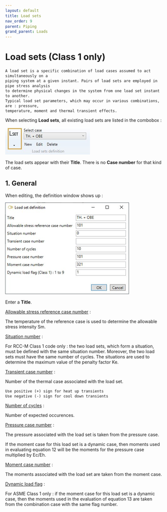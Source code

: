 ```yaml
---
layout: default
title: Load sets
nav_order: 9
parent: Piping
grand_parent: Loads
---
```


# Load sets (Class 1 only)

    A load set is a specific combination of load cases assumed to act simultaneously on a
    piping system at a given instant. Pairs of load sets are employed in pipe stress analysis
    to determine physical changes in the system from one load set instant to another.
    Typical load set parameters, which may occur in various combinations, are : pressure,
    temperature, moment and thermal transient effects.

When selecting **Load sets**, all existing load sets are listed in the combobox :

![Image](../../Images/Load30.jpg)

The load sets appear with their **Title**. There is no **Case number** for that kind of case.

## 1. General

When editing, the definition window shows up :

![Image](../../Images/Load31.jpg)

Enter a **Title**.

<ins>Allowable stress reference case number</ins> :

The temperature of the reference case is used to determine the allowable stress intensity Sm.

<ins>Situation number</ins> :

For RCC-M Class 1 code only : the two load sets, which form a situation, must be defined with the same situation number. Moreover, the two load sets must have the same number of cycles. The situations are used to determine the maximum value of the penalty factor Ke.

<ins>Transient case number</ins> :

Number of the thermal case associated with the load set.

    Use positive (+) sign for heat up transients
    Use negative (-) sign for cool down transients

<ins>Number of cycles</ins> :

Number of expected occurences.

<ins>Pressure case number</ins> :

The pressure associated with the load set is taken from the pressure case.

If the moment case for this load set is a dynamic case, then moments used in evaluating equation 12 will be the moments for the pressure case multiplied by Ec/Eh.

<ins>Moment case number</ins> :

The moments associated with the load set are taken from the moment case.

<ins>Dynamic load flag</ins> :

For ASME Class 1 only : if the moment case for this load set is a dynamic case, then the moments used in the evaluation of equation 13  are taken from the combination case with the same flag number.
